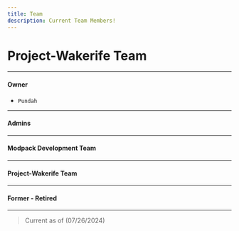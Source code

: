 ```yaml
---
title: Team
description: Current Team Members!
---
```


# Project-Wakerife Team

---

#### Owner

- `Pundah`

---

#### Admins 



---

#### Modpack Development Team


---

#### Project-Wakerife Team


---

#### Former - Retired


---

> Current as of (07/26/2024)
